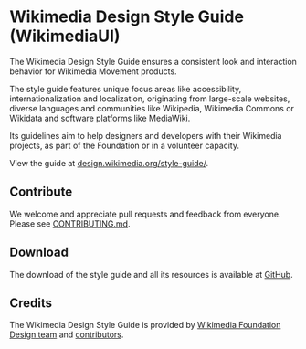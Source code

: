 # Wikimedia Design Style Guide (WikimediaUI)

The Wikimedia Design Style Guide ensures a consistent look and interaction behavior for Wikimedia Movement products.

The style guide features unique focus areas like accessibility, internationalization and localization, originating from large-scale websites, diverse languages and communities like Wikipedia, Wikimedia Commons or Wikidata and software platforms like MediaWiki.

Its guidelines aim to help designers and developers with their Wikimedia projects, as part of the Foundation or in a volunteer capacity.

View the guide at [design.wikimedia.org/style-guide/](https://design.wikimedia.org/style-guide/).

## Contribute

We welcome and appreciate pull requests and feedback from everyone.
Please see [CONTRIBUTING.md](CONTRIBUTING.md).

## Download

The download of the style guide and all its resources is available at [GitHub](https://github.com/wikimedia/WikimediaUI-Style-Guide).


## Credits

The Wikimedia Design Style Guide is provided by [Wikimedia Foundation Design team](https://www.mediawiki.org/wiki/Design) and [contributors](https://github.com/wikimedia/WikimediaUI-Style-Guide/graphs/contributors).
